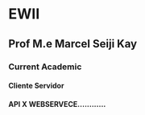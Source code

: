 # EWII
## Prof M.e Marcel Seiji Kay
### Current Academic  
#### Cliente Servidor
#### API X WEBSERVECE............
